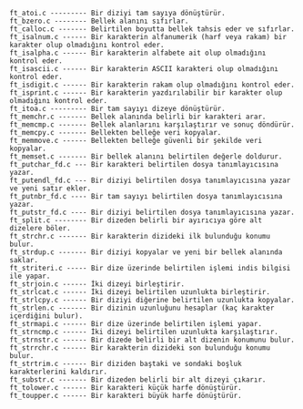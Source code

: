     ft_atoi.c ---------	Bir diziyi tam sayıya dönüştürür.
    ft_bzero.c --------	Bellek alanını sıfırlar.
    ft_calloc.c -------	Belirtilen boyutta bellek tahsis eder ve sıfırlar.
    ft_isalnum.c ------	Bir karakterin alfanumerik (harf veya rakam) bir karakter olup olmadığını kontrol eder.
    ft_isalpha.c ------	Bir karakterin alfabete ait olup olmadığını kontrol eder.
    ft_isascii.c ------	Bir karakterin ASCII karakteri olup olmadığını kontrol eder.
    ft_isdigit.c ------	Bir karakterin rakam olup olmadığını kontrol eder.
    ft_isprint.c ------	Bir karakterin yazdırılabilir bir karakter olup olmadığını kontrol eder.
    ft_itoa.c ---------	Bir tam sayıyı dizeye dönüştürür.
    ft_memchr.c -------	Bellek alanında belirli bir karakteri arar.
    ft_memcmp.c -------	Bellek alanlarını karşılaştırır ve sonuç döndürür.
    ft_memcpy.c -------	Bellekten belleğe veri kopyalar.
    ft_memmove.c ------	Bellekten belleğe güvenli bir şekilde veri kopyalar.
    ft_memset.c -------	Bir bellek alanını belirtilen değerle doldurur.
    ft_putchar_fd.c ---	Bir karakteri belirtilen dosya tanımlayıcısına yazar.
    ft_putendl_fd.c ---	Bir diziyi belirtilen dosya tanımlayıcısına yazar ve yeni satır ekler.
    ft_putnbr_fd.c ----	Bir tam sayıyı belirtilen dosya tanımlayıcısına yazar.
    ft_putstr_fd.c ----	Bir diziyi belirtilen dosya tanımlayıcısına yazar.
    ft_split.c --------	Bir dizeden belirli bir ayırıcıya göre alt dizelere böler.
    ft_strchr.c -------	Bir karakterin dizideki ilk bulunduğu konumu bulur.
    ft_strdup.c -------	Bir diziyi kopyalar ve yeni bir bellek alanında saklar.
    ft_striteri.c -----	Bir dize üzerinde belirtilen işlemi indis bilgisi ile yapar.
    ft_strjoin.c ------	İki dizeyi birleştirir.
    ft_strlcat.c ------	İki dizeyi belirtilen uzunlukta birleştirir.
    ft_strlcpy.c ------	Bir diziyi diğerine belirtilen uzunlukta kopyalar.
    ft_strlen.c -------	Bir dizinin uzunluğunu hesaplar (kaç karakter içerdiğini bulur).
    ft_strmapi.c ------	Bir dize üzerinde belirtilen işlemi yapar.
    ft_strncmp.c ------	İki dizeyi belirtilen uzunlukta karşılaştırır.
    ft_strnstr.c ------	Bir dizede belirli bir alt dizenin konumunu bulur.
    ft_strrchr.c ------	Bir karakterin dizideki son bulunduğu konumu bulur.
    ft_strtrim.c ------	Bir diziden baştaki ve sondaki boşluk karakterlerini kaldırır.
    ft_substr.c -------	Bir dizeden belirli bir alt dizeyi çıkarır.
    ft_tolower.c ------	Bir karakteri küçük harfe dönüştürür.
    ft_toupper.c ------	Bir karakteri büyük harfe dönüştürür.

    
    
    
    
